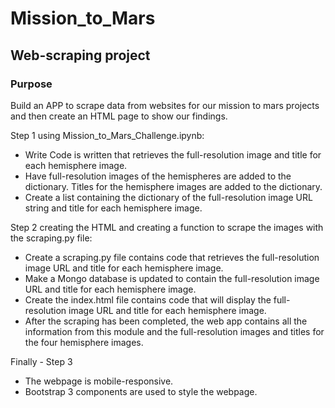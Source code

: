 # Mission_to_Mars
## Web-scraping project

### Purpose

Build an APP to scrape data from websites for our mission to mars projects and then create an HTML page to show our findings.

Step 1 using Mission_to_Mars_Challenge.ipynb:
- Write Code is written that retrieves the full-resolution image and title for each hemisphere image.
- Have full-resolution images of the hemispheres are added to the dictionary.
Titles for the hemisphere images are added to the dictionary.
- Create a list containing the dictionary of the full-resolution image URL string and title for each hemisphere image.

Step 2 creating the HTML and creating a function to scrape the images with the scraping.py file:
- Create a scraping.py file contains code that retrieves the full-resolution image URL and title for each hemisphere image.
- Make a Mongo database is updated to contain the full-resolution image URL and title for each hemisphere image.
- Create the index.html file contains code that will display the full-resolution image URL and title for each hemisphere image. 
- After the scraping has been completed, the web app contains all the information from this module and the full-resolution images and titles for the four hemisphere images.


Finally - Step 3
- The webpage is mobile-responsive. 
- Bootstrap 3 components are used to style the webpage.

